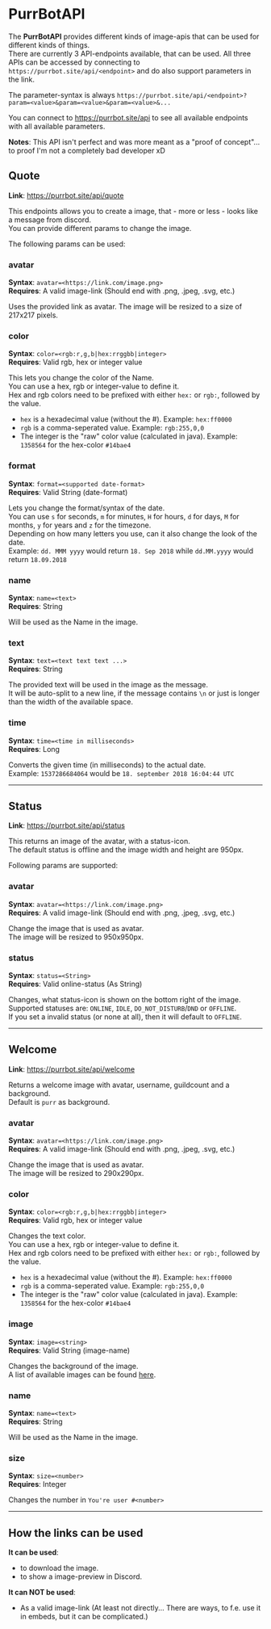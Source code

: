 # PurrBotAPI
The **PurrBotAPI** provides different kinds of image-apis that can be used for different kinds of things.  
There are currently 3 API-endpoints available, that can be used.
All three APIs can be accessed by connecting to `https://purrbot.site/api/<endpoint>` and do also support parameters in the link.

The parameter-syntax is always `https://purrbot.site/api/<endpoint>?param=<value>&param=<value>&param=<value>&...`

You can connect to https://purrbot.site/api to see all available endpoints with all available parameters.

**Notes**: This API isn't perfect and was more meant as a "proof of concept"... to proof I'm not a completely bad developer xD

## Quote
**Link**: https://purrbot.site/api/quote

This endpoints allows you to create a image, that - more or less - looks like a message from discord.  
You can provide different params to change the image.

The following params can be used:

### avatar
**Syntax**: `avatar=<https://link.com/image.png>`  
**Requires**: A valid image-link (Should end with .png, .jpeg, .svg, etc.)

Uses the provided link as avatar. The image will be resized to a size of 217x217 pixels.

### color
**Syntax**: `color=<rgb:r,g,b|hex:rrggbb|integer>`  
**Requires**: Valid rgb, hex or integer value

This lets you change the color of the Name.  
You can use a hex, rgb or integer-value to define it.  
Hex and rgb colors need to be prefixed with either `hex:` or `rgb:`, followed by the value.  
* `hex` is a hexadecimal value (without the #). Example: `hex:ff0000`  
* `rgb` is a comma-seperated value. Example: `rgb:255,0,0`  
* The integer is the "raw" color value (calculated in java). Example: `1358564` for the hex-color `#14bae4`

### format
**Syntax**: `format=<supported date-format>`  
**Requires**: Valid String (date-format)

Lets you change the format/syntax of the date.  
You can use `s` for seconds, `m` for minutes, `H` for hours, `d` for days, `M` for months, `y` for years and `z` for the timezone.  
Depending on how many letters you use, can it also change the look of the date.  
Example: `dd. MMM yyyy` would return `18. Sep 2018` while `dd.MM.yyyy` would return `18.09.2018`

### name
**Syntax**: `name=<text>`  
**Requires**: String

Will be used as the Name in the image.

### text
**Syntax**: `text=<text text text ...>`  
**Requires**: String

The provided text will be used in the image as the message.  
It will be auto-split to a new line, if the message contains `\n` or just is longer than the width of the available space.

### time
**Syntax**: `time=<time in milliseconds>`  
**Requires**: Long

Converts the given time (in milliseconds) to the actual date.  
Example: `1537286684064` would be `18. september 2018 16:04:44 UTC`

----
## Status
**Link**: https://purrbot.site/api/status

This returns an image of the avatar, with a status-icon.  
The default status is offline and the image width and height are 950px.

Following params are supported:

### avatar
**Syntax**: `avatar=<https://link.com/image.png>`  
**Requires**: A valid image-link (Should end with .png, .jpeg, .svg, etc.)

Change the image that is used as avatar.  
The image will be resized to 950x950px.

### status
**Syntax**: `status=<String>`  
**Requires**: Valid online-status (As String)

Changes, what status-icon is shown on the bottom right of the image.  
Supported statuses are: `ONLINE`, `IDLE`, `DO_NOT_DISTURB`/`DND` or `OFFLINE`.  
If you set a invalid status (or none at all), then it will default to `OFFLINE`.

----
## Welcome
**Link**: https://purrbot.site/api/welcome

Returns a welcome image with avatar, username, guildcount and a background.  
Default is `purr` as background.

### avatar
**Syntax**: `avatar=<https://link.com/image.png>`  
**Requires**: A valid image-link (Should end with .png, .jpeg, .svg, etc.)

Change the image that is used as avatar.  
The image will be resized to 290x290px.

### color
**Syntax**: `color=<rgb:r,g,b|hex:rrggbb|integer>`  
**Requires**: Valid rgb, hex or integer value

Changes the text color.  
You can use a hex, rgb or integer-value to define it.  
Hex and rgb colors need to be prefixed with either `hex:` or `rgb:`, followed by the value.  
* `hex` is a hexadecimal value (without the #). Example: `hex:ff0000`  
* `rgb` is a comma-seperated value. Example: `rgb:255,0,0`  
* The integer is the "raw" color value (calculated in java). Example: `1358564` for the hex-color `#14bae4`

### image
**Syntax**: `image=<string>`  
**Requires**: Valid String (image-name)

Changes the background of the image.  
A list of available images can be found [here](https://github.com/Andre601/PurrBot/wiki/Welcome-images).

### name
**Syntax**: `name=<text>`  
**Requires**: String

Will be used as the Name in the image.

### size
**Syntax**: `size=<number>`  
**Requires**: Integer

Changes the number in `You're user #<number>`

----
## How the links can be used
**It can be used**:
- to download the image.
- to show a image-preview in Discord.

**It can NOT be used**:
- As a valid image-link (At least not directly... There are ways, to f.e. use it in embeds, but it can be complicated.)
